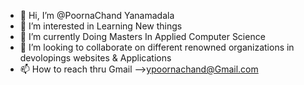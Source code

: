 - 👋 Hi, I’m @PoornaChand Yanamadala
- 👀 I’m interested in Learning New things
- 🌱 I’m currently Doing Masters In Applied Computer Science
- 💞️ I’m looking to collaborate on different renowned organizations in devolopings websites & Applications
- 📫 How to reach thru Gmail -->ypoornachand@Gmail.com

